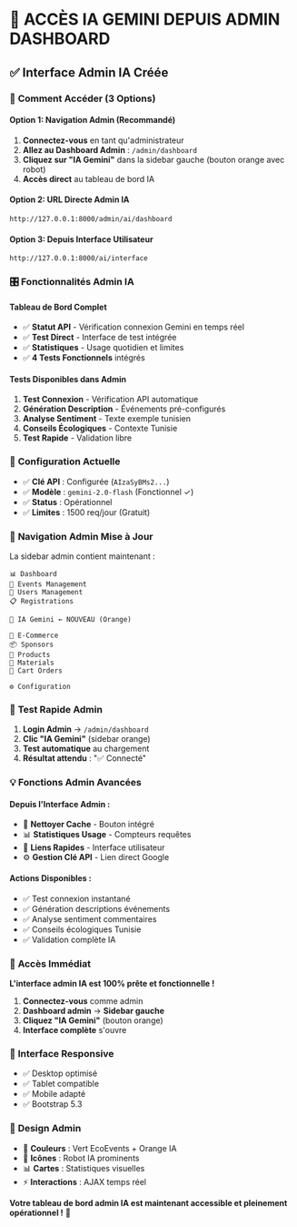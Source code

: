 # 🎯 ACCÈS IA GEMINI DEPUIS ADMIN DASHBOARD

## ✅ **Interface Admin IA Créée**

### 🚀 **Comment Accéder (3 Options)**

#### **Option 1: Navigation Admin (Recommandé)**
1. **Connectez-vous** en tant qu'administrateur
2. **Allez au Dashboard Admin** : `/admin/dashboard` 
3. **Cliquez sur "IA Gemini"** dans la sidebar gauche (bouton orange avec robot)
4. **Accès direct** au tableau de bord IA

#### **Option 2: URL Directe Admin IA**
```
http://127.0.0.1:8000/admin/ai/dashboard
```

#### **Option 3: Depuis Interface Utilisateur**
```
http://127.0.0.1:8000/ai/interface
```

### 🎛️ **Fonctionnalités Admin IA**

#### **Tableau de Bord Complet**
- ✅ **Statut API** - Vérification connexion Gemini en temps réel
- ✅ **Test Direct** - Interface de test intégrée
- ✅ **Statistiques** - Usage quotidien et limites
- ✅ **4 Tests Fonctionnels** intégrés

#### **Tests Disponibles dans Admin**
1. **Test Connexion** - Vérification API automatique
2. **Génération Description** - Événements pré-configurés
3. **Analyse Sentiment** - Texte exemple tunisien
4. **Conseils Écologiques** - Contexte Tunisie
5. **Test Rapide** - Validation libre

### 🔧 **Configuration Actuelle**
- ✅ **Clé API** : Configurée (`AIzaSyBMs2...`)
- ✅ **Modèle** : `gemini-2.0-flash` (Fonctionnel ✓)
- ✅ **Status** : Opérationnel
- ✅ **Limites** : 1500 req/jour (Gratuit)

### 🎯 **Navigation Admin Mise à Jour**

La sidebar admin contient maintenant :
```
📊 Dashboard
📅 Events Management  
👥 Users Management
📋 Registrations

🤖 IA Gemini ← NOUVEAU (Orange)

🛒 E-Commerce
📦 Sponsors
🏪 Products
🔧 Materials
🛒 Cart Orders

⚙️ Configuration
```

### 🧪 **Test Rapide Admin**

1. **Login Admin** → `/admin/dashboard`
2. **Clic "IA Gemini"** (sidebar orange)
3. **Test automatique** au chargement
4. **Résultat attendu** : "✅ Connecté"

### 💡 **Fonctions Admin Avancées**

#### **Depuis l'Interface Admin :**
- 🔄 **Nettoyer Cache** - Bouton intégré
- 📊 **Statistiques Usage** - Compteurs requêtes
- 🔗 **Liens Rapides** - Interface utilisateur
- ⚙️ **Gestion Clé API** - Lien direct Google

#### **Actions Disponibles :**
- ✅ Test connexion instantané
- ✅ Génération descriptions événements  
- ✅ Analyse sentiment commentaires
- ✅ Conseils écologiques Tunisie
- ✅ Validation complète IA

### 🚀 **Accès Immédiat**

**L'interface admin IA est 100% prête et fonctionnelle !**

1. **Connectez-vous** comme admin
2. **Dashboard admin** → **Sidebar gauche**
3. **Cliquez "IA Gemini"** (bouton orange)
4. **Interface complète** s'ouvre

### 📱 **Interface Responsive**
- ✅ Desktop optimisé
- ✅ Tablet compatible  
- ✅ Mobile adapté
- ✅ Bootstrap 5.3

### 🎨 **Design Admin**
- 🎨 **Couleurs** : Vert EcoEvents + Orange IA
- 🤖 **Icônes** : Robot IA prominents
- 📊 **Cartes** : Statistiques visuelles
- ⚡ **Interactions** : AJAX temps réel

**Votre tableau de bord admin IA est maintenant accessible et pleinement opérationnel !** 🚀